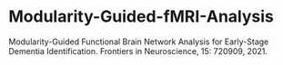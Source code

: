 # Modularity-Guided-fMRI-Analysis
Modularity-Guided Functional Brain Network Analysis for Early-Stage Dementia Identification. Frontiers in Neuroscience, 15: 720909, 2021. 
